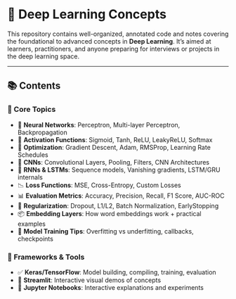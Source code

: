 # 🧠 Deep Learning Concepts

This repository contains well-organized, annotated code and notes covering the foundational to advanced concepts in **Deep Learning**. It’s aimed at learners, practitioners, and anyone preparing for interviews or projects in the deep learning space.

---

## 📚 Contents

### 🔸 Core Topics

- 🔢 **Neural Networks**: Perceptron, Multi-layer Perceptron, Backpropagation
- 📐 **Activation Functions**: Sigmoid, Tanh, ReLU, LeakyReLU, Softmax
- 🧱 **Optimization**: Gradient Descent, Adam, RMSProp, Learning Rate Schedules
- 🧠 **CNNs**: Convolutional Layers, Pooling, Filters, CNN Architectures
- 🔁 **RNNs & LSTMs**: Sequence models, Vanishing gradients, LSTM/GRU internals
- 📉 **Loss Functions**: MSE, Cross-Entropy, Custom Losses
- 📊 **Evaluation Metrics**: Accuracy, Precision, Recall, F1 Score, AUC-ROC
- 🎯 **Regularization**: Dropout, L1/L2, Batch Normalization, EarlyStopping
- 📦 **Embedding Layers**: How word embeddings work + practical examples
- 🧪 **Model Training Tips**: Overfitting vs underfitting, callbacks, checkpoints

### 🔸 Frameworks & Tools

- ✅ **Keras/TensorFlow**: Model building, compiling, training, evaluation
- 🧪 **Streamlit**: Interactive visual demos of concepts
- 📁 **Jupyter Notebooks**: Interactive explanations and experiments
